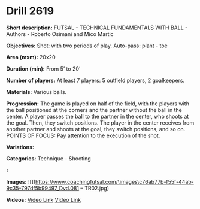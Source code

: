 # Drill 2619

**Short description:**
FUTSAL - TECHNICAL FUNDAMENTALS WITH BALL - Authors - Roberto Osimani and Mico Martic

**Objectives:**
Shot: with two periods of play. Auto-pass: plant - toe

**Area (mxm):**
20x20

**Duration (min):**
From 5’ to 20’

**Number of players:**
At least 7 players: 5 outfield players, 2 goalkeepers.

**Materials:**
Various balls.

**Progression:**
The game is played on half of the field, with the players with the ball positioned at the corners and the partner without the ball in the center. A player passes the ball to the partner in the center, who shoots at the goal. Then, they switch positions. The player in the center receives from another partner and shoots at the goal, they switch positions, and so on. POINTS OF FOCUS: Pay attention to the execution of the shot.

**Variations:**


**Categories:**
Technique - Shooting

**:**


**Images:**
![](https://www.coachingfutsal.com/\images\c76ab77b-f55f-44ab-9c35-797df5b99497_Dvd.081 – TR02.jpg)

**Videos:**
[Video Link](https://www.youtube.com/embed/-dtPpWUXumE)
[Video Link](https://www.youtube.com/embed/vtXN9tvPeck)


